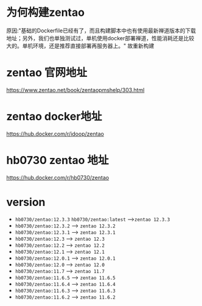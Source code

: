 # 为何构建zentao
原因:"基础的Dockerfile已经有了，而且构建脚本中也有使用最新禅道版本的下载地址；另外，我们也单独测试过，单机使用docker部署禅道，性能消耗还是比较大的。单机环境，还是推荐直接部署再服务器上。"
故重新构建
# zentao 官网地址
<https://www.zentao.net/book/zentaopmshelp/303.html>
# zentao docker地址
<https://hub.docker.com/r/idoop/zentao>
# hb0730 zentao 地址
<https://hub.docker.com/r/hb0730/zentao>

# version
 + `hb0730/zentao:12.3.3` `hb0730/zentao:latest` -->`zentao 12.3.3`
 + `hb0730/zentao:12.3.2`  --> `zentao 12.3.2`
 + `hb0730/zentao:12.3.1` --> `zentao 12.3.1`
 + `hb0730/zentao:12.3`  --> `zentao 12.3`
 + `hb0730/zentao:12.2`  --> `zentao 12.2`
 + `hb0730/zentao:12.1`  --> `zentao 12.1`
 + `hb0730/zentao:12.0.1` --> `zentao 12.0.1`
 + `hb0730/zentao:12.0` --> `zentao 12.0`
 + `hb0730/zentao:11.7` --> `zentao 11.7`
 + `hb0730/zentao:11.6.5` --> `zentao 11.6.5`
 + `hb0730/zentao:11.6.4` --> `zentao 11.6.4`
 + `hb0730/zentao:11.6.3` --> `zentao 11.6.3`
 + `hb0730/zentao:11.6.2` --> `zentao 11.6.2` 